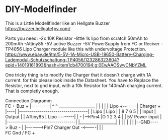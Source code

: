 # DIY-Modelfinder
This is a Little Modellfinder like an Hellgate Buzzer  https://buzzer.hellgatefpv.com/

Parts you need:
-2x 10K Resistor
-little 1s lipo from scratch 50mAh to 200mAh
-Attiny85
-5V active Buzzer
-5V PowerSupply from FC or Reciver
-TP4056 Lipo Charger module like this with undervoltage Protection. https://www.ebay.de/itm/5-5V-1A-Micro-USB-18650-Battery-Charging-Lademodul-Schutzschaltung-TP4056/123286323604?epid=14019161893&hash=item1cb4700194:g:0EwAAOSwyCNbYZML

One tricky thing is to modify the Charger that it doesn´t charge with 1A current. 
for this please look inside the Datasheet. 
You have to Replace the Resistor, next to gnd input, with a 10k Resistor for 140mAh charging current. That is completly enough.


Connection Diagramm </br>
                                                        FC +      Buz +
                                       |---------|       ^         ^
                __________________     |         |       |         |          |
  Lipo +-------| Charger        + |----|     |----------------------------------|
               | Lipo    | Lipo   |          |   8       7         6          5 |
               | Input   | Output |          |             ATtiny85             |
  Lipo --------|         |      - |-->Pin4   |O 1       2         3          4  |
               | 5V Power input   |          |----------------------------------|
               |__________________|             |       |         |          |
                   |         |                                           |--GND----> Buz -
                   |         |------>Pin7              Charger Out -<----|
                   |         |  
                FC Gnd /    FC + 

